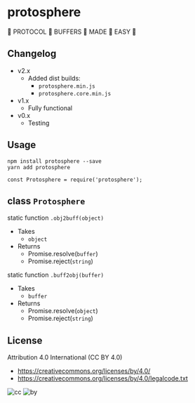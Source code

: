 # protosphere
:clap: PROTOCOL :clap: BUFFERS :clap: MADE :clap: EASY :clap:

## Changelog

* v2.x
  * Added dist builds:
    * `protosphere.min.js`
    * `protosphere.core.min.js`
* v1.x
  * Fully functional
* v0.x
  * Testing

## Usage

```
npm install protosphere --save
yarn add protosphere
```
```
const Protosphere = require('protosphere');
```

## class `Protosphere`

static function `.obj2buff(object)`
* Takes
  * `object`
* Returns
  * Promise.resolve(`buffer`)
  * Promise.reject(`string`)

static function `.buff2obj(buffer)`
* Takes
  * `buffer`
* Returns
  * Promise.resolve(`object`)
  * Promise.reject(`string`)



## License

Attribution 4.0 International (CC BY 4.0)

* https://creativecommons.org/licenses/by/4.0/
* https://creativecommons.org/licenses/by/4.0/legalcode.txt

![cc](https://creativecommons.org/images/deed/cc_blue_x2.png) ![by](https://creativecommons.org/images/deed/attribution_icon_blue_x2.png)

